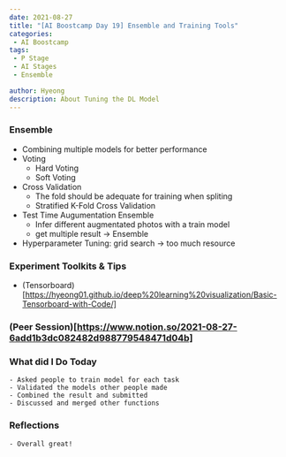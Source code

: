```yaml
---
date: 2021-08-27
title: "[AI Boostcamp Day 19] Ensemble and Training Tools"
categories: 
 - AI Boostcamp
tags:
 - P Stage
 - AI Stages
 - Ensemble

author: Hyeong
description: About Tuning the DL Model
---
```

### Ensemble
- Combining multiple models for better performance
- Voting
    - Hard Voting
    - Soft Voting
- Cross Validation
    - The fold should be adequate for training when spliting
    - Stratified K-Fold Cross Validation
- Test Time Augumentation Ensemble
    - Infer different augmentated photos with a train model 
    - get multiple result -> Ensemble
- Hyperparameter Tuning: grid search -> too much resource

### Experiment Toolkits & Tips
- (Tensorboard)[https://hyeong01.github.io/deep%20learning%20visualization/Basic-Tensorboard-with-Code/]


### (Peer Session)[https://www.notion.so/2021-08-27-6add1b3dc082482d988779548471d04b]

### What did I Do Today
    - Asked people to train model for each task
    - Validated the models other people made
    - Combined the result and submitted
    - Discussed and merged other functions

### Reflections
    - Overall great!


